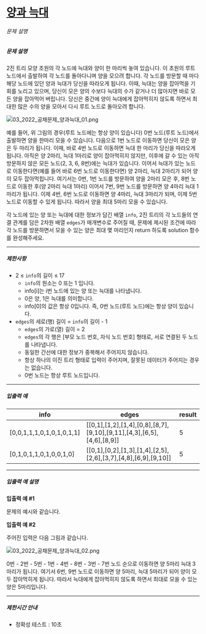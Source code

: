 # [양과 늑대](https://school.programmers.co.kr/learn/courses/30/lessons/92343)


###### 문제 설명


##### 문제 설명


2진 트리 모양 초원의 각 노드에 늑대와 양이 한 마리씩 놓여 있습니다. 이 초원의 루트 노드에서 출발하여 각 노드를 돌아다니며 양을 모으려 합니다. 각 노드를 방문할 때 마다 해당 노드에 있던 양과 늑대가 당신을 따라오게 됩니다. 이때, 늑대는 양을 잡아먹을 기회를 노리고 있으며, 당신이 모은 양의 수보다 늑대의 수가 같거나 더 많아지면 바로 모든 양을 잡아먹어 버립니다. 당신은 중간에 양이 늑대에게 잡아먹히지 않도록 하면서 최대한 많은 수의 양을 모아서 다시 루트 노드로 돌아오려 합니다.


![03_2022_공채문제_양과늑대_01.png](https://grepp-programmers.s3.ap-northeast-2.amazonaws.com/files/production/ed7118a9-a99b-4f3a-9779-a94816529e78/03_2022_%E1%84%80%E1%85%A9%E1%86%BC%E1%84%8E%E1%85%A2%E1%84%86%E1%85%AE%E1%86%AB%E1%84%8C%E1%85%A6_%E1%84%8B%E1%85%A3%E1%86%BC%E1%84%80%E1%85%AA%E1%84%82%E1%85%B3%E1%86%A8%E1%84%83%E1%85%A2_01.png)


예를 들어, 위 그림의 경우(루트 노드에는 항상 양이 있습니다) 0번 노드(루트 노드)에서 출발하면 양을 한마리 모을 수 있습니다. 다음으로 1번 노드로 이동하면 당신이 모은 양은 두 마리가 됩니다. 이때, 바로 4번 노드로 이동하면 늑대 한 마리가 당신을 따라오게 됩니다. 아직은 양 2마리, 늑대 1마리로 양이 잡아먹히지 않지만, 이후에 갈 수 있는 아직 방문하지 않은 모든 노드(2, 3, 6, 8번)에는 늑대가 있습니다. 이어서 늑대가 있는 노드로 이동한다면(예를 들어 바로 6번 노드로 이동한다면) 양 2마리, 늑대 2마리가 되어 양이 모두 잡아먹힙니다. 여기서는 0번, 1번 노드를 방문하여 양을 2마리 모은 후, 8번 노드로 이동한 후(양 2마리 늑대 1마리) 이어서 7번, 9번 노드를 방문하면 양 4마리 늑대 1마리가 됩니다. 이제 4번, 6번 노드로 이동하면 양 4마리, 늑대 3마리가 되며, 이제 5번 노드로 이동할 수 있게 됩니다. 따라서 양을 최대 5마리 모을 수 있습니다. 


각 노드에 있는 양 또는 늑대에 대한 정보가 담긴 배열 `info`, 2진 트리의 각 노드들의 연결 관계를 담은 2차원 배열 `edges`가 매개변수로 주어질 때, 문제에 제시된 조건에 따라 각 노드를 방문하면서 모을 수 있는 양은 최대 몇 마리인지 return 하도록 solution 함수를 완성해주세요.




---


##### 제한사항


* 2 ≤ `info`의 길이 ≤ 17
	+ `info`의 원소는 0 또는 1 입니다.
	+ info\[i]는 i번 노드에 있는 양 또는 늑대를 나타냅니다.
	+ 0은 양, 1은 늑대를 의미합니다.
	+ info\[0]의 값은 항상 0입니다. 즉, 0번 노드(루트 노드)에는 항상 양이 있습니다.
* `edges`의 세로(행) 길이 \= `info`의 길이 \- 1
	+ `edges`의 가로(열) 길이 \= 2
	+ `edges`의 각 행은 \[부모 노드 번호, 자식 노드 번호] 형태로, 서로 연결된 두 노드를 나타냅니다.
	+ 동일한 간선에 대한 정보가 중복해서 주어지지 않습니다.
	+ 항상 하나의 이진 트리 형태로 입력이 주어지며, 잘못된 데이터가 주어지는 경우는 없습니다.
	+ 0번 노드는 항상 루트 노드입니다.




---


##### 입출력 예




| info | edges | result |
| --- | --- | --- |
| \[0,0,1,1,1,0,1,0,1,0,1,1] | \[\[0,1],\[1,2],\[1,4],\[0,8],\[8,7],\[9,10],\[9,11],\[4,3],\[6,5],\[4,6],\[8,9]] | 5 |
| \[0,1,0,1,1,0,1,0,0,1,0] | \[\[0,1],\[0,2],\[1,3],\[1,4],\[2,5],\[2,6],\[3,7],\[4,8],\[6,9],\[9,10]] | 5 |




---


##### 입출력 예 설명


**입출력 예 \#1**


문제의 예시와 같습니다.


**입출력 예 \#2**


주어진 입력은 다음 그림과 같습니다.


![03_2022_공채문제_양과늑대_02.png](https://grepp-programmers.s3.ap-northeast-2.amazonaws.com/files/production/32656ee0-814e-4dd9-93a3-abed1ce31ec1/03_2022_%E1%84%80%E1%85%A9%E1%86%BC%E1%84%8E%E1%85%A2%E1%84%86%E1%85%AE%E1%86%AB%E1%84%8C%E1%85%A6_%E1%84%8B%E1%85%A3%E1%86%BC%E1%84%80%E1%85%AA%E1%84%82%E1%85%B3%E1%86%A8%E1%84%83%E1%85%A2_02.png)


0번 \- 2번 \- 5번 \- 1번 \- 4번 \- 8번 \- 3번 \- 7번 노드 순으로 이동하면 양 5마리 늑대 3마리가 됩니다. 여기서 6번, 9번 노드로 이동하면 양 5마리, 늑대 5마리가 되어 양이 모두 잡아먹히게 됩니다. 따라서 늑대에게 잡아먹히지 않도록 하면서 최대로 모을 수 있는 양은 5마리입니다.




---


##### 제한시간 안내


* 정확성 테스트 : 10초



